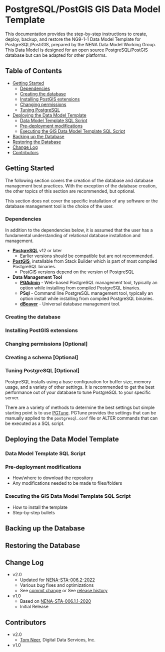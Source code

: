 # PostgreSQL/PostGIS GIS Data Model Template

This documentation provides the step-by-step instructions to create, deploy, 
backup, and restore the NG9-1-1 Data Model Template for PostgreSQL/PostiGIS, 
prepared by the NENA Data Model Working Group. This Data Model is designed for 
an open source PostgreSQL/PostGIS database but can be adapted for other platforms.


## Table of Contents

* [Getting Started](#getting-started)
  * [Dependencies](#dependencies)
  * [Creating the database](#creating-the-database)
  * [Installing PostGIS extensions](#creating-a-schema-optional)
  * [Changing permissions](#changing-permissions-optional)
  * [Tuning PostgreSQL](#tuning-postgresql-optional)
* [Deploying the Data Model Template](#deploying-the-data-model-template)
  * [Data Model Template SQL Script](#data-model-template-sql-script)
  * [Pre-deployment modifications](#pre-deployment-modifications)
  * [Executing the GIS Data Model Template SQL Script](#executing-the-gis-data-model-template-sql-script)
* [Backing up the Database](#backing-up-the-database)
* [Restoring the Database](#restoring-the-database)
* [Change Log](#change-log)
* [Contributors](#contributors)


## Getting Started

The following section covers the creation of the database and database 
management best practices. With the exception of the database creation, the 
other topics of this section are recommended, but optional.

This section does not cover the specific installation of any software or 
the database management tool is the choice of the user. 

### Dependencies

In addition to the dependencies below, it is assumed that the user has a 
fundamental understanding of relational database installation and management.

* **[PostgreSQL](https://www.postgresql.org/download/)** v12 or later
  * Earlier versions should be compatible but are not recommended.
* **[PostGIS](https://postgis.net/install/)**, installable from Stack Builder 
  which is part of most compiled PostgreSQL binaries.
  * PostGIS versions depend on the version of PostgreSQL
* **Data Management Tool**
  * **[PGAdmin](https://www.pgadmin.org/)** - Web-based PostgreSQL management tool, 
    typically an option while installing from compiled PostgreSQL binaries.
  * **PSql** - Command line PostgreSQL management tool, typically an option 
    install while installing from compiled PostgreSQL binaries.
  * **[dBeaver](https://dbeaver.io/)** - Universal database management tool.

### Creating the database

### Installing PostGIS extensions

### Changing permissions [Optional]

### Creating a schema [Optional]

### Tuning PostgreSQL [Optional]

PostgreSQL installs using a base configuration for buffer size, memory usage, 
and a variety of other settings. It is recommended to get the best performance 
out of your database to tune PostgreSQL to your specific server.

There are a variety of methods to determine the best settings but simple 
starting point is to use [PGTune](https://pgtune.leopard.in.ua/). PGTune 
provides the settings that can be manually applied to the `postgresql.conf` 
file or ALTER commands that can be executed as a SQL script.


## Deploying the Data Model Template

### Data Model Template SQL Script

### Pre-deployment modifications

* How/where to download the repository
* Any modifications needed to be made to files/folders

### Executing the GIS Data Model Template SQL Script

* How to install the template
* Step-by-step bullets


## Backing up the Database


## Restoring the Database


## Change Log

* v2.0
    * Updated for [NENA-STA-006.2-2022](https://www.nena.org/page/NG911GISDataModel)
    * Various bug fixes and optimizations
    * See [commit change]() or See [release history]()
* v1.0
    * Based on [NENA-STA-006.1.1-2020]()
    * Initial Release


## Contributors

* v2.0
  * [Tom Neer](https://github.com/tomneer), Digital Data Services, Inc.
* v1.0